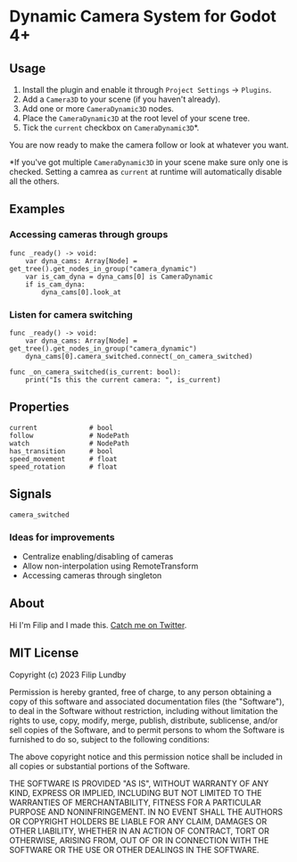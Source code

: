 # Dynamic Camera System for Godot 4+


## Usage

1. Install the plugin and enable it through `Project Settings` -> `Plugins`.
2. Add a `Camera3D` to your scene (if you haven't already).
3. Add one or more `CameraDynamic3D` nodes.
4. Place the `CameraDynamic3D` at the root level of your scene tree.
5. Tick the `current` checkbox on `CameraDynamic3D`*. 

You are now ready to make the camera follow or look at whatever you want.

*If you've got multiple `CameraDynamic3D` in your scene make sure only one is 
checked. Setting a camrea as `current` at runtime will automatically disable 
all the others.


## Examples

### Accessing cameras through groups

```GDScript
func _ready() -> void:
	var dyna_cams: Array[Node] = get_tree().get_nodes_in_group("camera_dynamic")
	var is_cam_dyna = dyna_cams[0] is CameraDynamic
	if is_cam_dyna:
		dyna_cams[0].look_at
```

### Listen for camera switching

```GDScript
func _ready() -> void:
	var dyna_cams: Array[Node] = get_tree().get_nodes_in_group("camera_dynamic")
	dyna_cams[0].camera_switched.connect(_on_camera_switched)

func _on_camera_switched(is_current: bool):
	print("Is this the current camera: ", is_current)
```

## Properties

```GDScript
current 			# bool
follow				# NodePath
watch				# NodePath
has_transition		# bool
speed_movement		# float
speed_rotation		# float
```

## Signals

```GDScript
camera_switched
```

### Ideas for improvements

* Centralize enabling/disabling of cameras
* Allow non-interpolation using RemoteTransform
* Accessing cameras through singleton


## About

Hi I'm Filip and I made this. [Catch me on Twitter](https://twitter.com/skooterkurt).


## MIT License

Copyright (c) 2023 Filip Lundby

Permission is hereby granted, free of charge, to any person obtaining a copy
of this software and associated documentation files (the "Software"), to deal
in the Software without restriction, including without limitation the rights
to use, copy, modify, merge, publish, distribute, sublicense, and/or sell
copies of the Software, and to permit persons to whom the Software is
furnished to do so, subject to the following conditions:

The above copyright notice and this permission notice shall be included in all
copies or substantial portions of the Software.

THE SOFTWARE IS PROVIDED "AS IS", WITHOUT WARRANTY OF ANY KIND, EXPRESS OR
IMPLIED, INCLUDING BUT NOT LIMITED TO THE WARRANTIES OF MERCHANTABILITY,
FITNESS FOR A PARTICULAR PURPOSE AND NONINFRINGEMENT. IN NO EVENT SHALL THE
AUTHORS OR COPYRIGHT HOLDERS BE LIABLE FOR ANY CLAIM, DAMAGES OR OTHER
LIABILITY, WHETHER IN AN ACTION OF CONTRACT, TORT OR OTHERWISE, ARISING FROM,
OUT OF OR IN CONNECTION WITH THE SOFTWARE OR THE USE OR OTHER DEALINGS IN THE
SOFTWARE.
